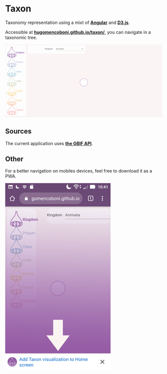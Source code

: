 # Taxon

Taxonomy representation using a mixt of **[Angular][angularLink]** and **[D3.js][d3Link]**.

Accessible at **[hugomencoboni.github.io/taxon/][deployedWebSite]**, you can navigate in a taxonomic tree.

![overview](doc/overview.gif)

## Sources

The current application uses **[the GBIF API][bgifAPILink]**.

## Other

For a better navigation on mobiles devices, feel free to download it as a PWA.

![pwaDownload](doc/PWA_portrait_xs.png)

[deployedWebSite]: https://hugomencoboni.github.io/taxonVisualization/
[angularLink]: https://angular.io/
[d3Link]: https://d3js.org/
[bgifAPILink]: https://www.gbif.org/fr/developer/summary
